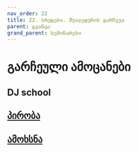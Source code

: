 ```yaml
---
nav_order: 22
title: 22. სრედები. შუალედურის გარჩევა
parent: გვანცა
grand_parent: სემინარები
---
```


# გარჩეული ამოცანები
## DJ school
## [პირობა](https://github.com/freeuni-paradigms/freeuni-paradigms.github.io/blob/cd12f8360c362ac9033dda983781ca77a32a94d4/exercises%2Fmidterms%2Fthreads_dj_school%2FREADME.md)
## [ამოხსნა](https://github.com/freeuni-paradigms/freeuni-paradigms.github.io/blob/cd12f8360c362ac9033dda983781ca77a32a94d4/exercises%2Fmidterms%2Fthreads_dj_school%2Fdj_school.c)
